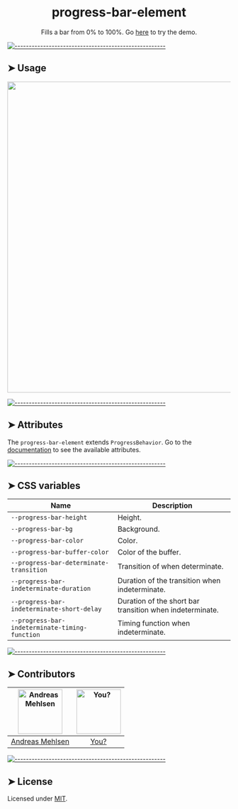 <h1 align="center">progress-bar-element</h1>
<p align="center">Fills a bar from 0% to 100%. Go <a href="https://weightless.dev/demo/progress-bar">here</a> to try the demo.</p>


[![-----------------------------------------------------](https://raw.githubusercontent.com/andreasbm/readme/master/assets/lines/colored.png)](#usage)

## ➤ Usage

<a href="https://weightless.dev/demo/progress-bar" align="center">
  <img src="https://raw.githubusercontent.com/andreasbm/elements/master/screenshots/progress-bar-element.png?token=AF-iBfAIx-CJ8LWZEMLgTkOsTWpyCMEWks5chEprwA%3D%3D" width="700" />
</a>


[![-----------------------------------------------------](https://raw.githubusercontent.com/andreasbm/readme/master/assets/lines/colored.png)](#attributes)

## ➤ Attributes

The `progress-bar-element` extends `ProgressBehavior`. Go to the [documentation](/src/lib/behavior/progress) to see the available attributes.


[![-----------------------------------------------------](https://raw.githubusercontent.com/andreasbm/readme/master/assets/lines/colored.png)](#css-variables)

## ➤ CSS variables

| Name | Description |
| ------- | ------- |
| `--progress-bar-height` | Height. |
| `--progress-bar-bg` | Background. |
| `--progress-bar-color` | Color. |
| `--progress-bar-buffer-color` | Color of the buffer. |
| `--progress-bar-determinate-transition` | Transition of when determinate. |
| `--progress-bar-indeterminate-duration` | Duration of the transition when indeterminate. |
| `--progress-bar-indeterminate-short-delay` | Duration of the short bar transition when indeterminate. |
| `--progress-bar-indeterminate-timing-function` | Timing function when indeterminate. |


[![-----------------------------------------------------](https://raw.githubusercontent.com/andreasbm/readme/master/assets/lines/colored.png)](#contributors)

## ➤ Contributors
	
|[<img alt="Andreas Mehlsen" src="https://avatars1.githubusercontent.com/u/6267397?s=460&v=4" width="100">](https://twitter.com/andreasmehlsen) | [<img alt="You?" src="https://joeschmoe.io/api/v1/random" width="100">](https://github.com/andreasbm/weightless/blob/master/CONTRIBUTING.md)|
|:---: | :---:|
|[Andreas Mehlsen](https://twitter.com/andreasmehlsen) | [You?](https://github.com/andreasbm/weightless/blob/master/CONTRIBUTING.md)|

[![-----------------------------------------------------](https://raw.githubusercontent.com/andreasbm/readme/master/assets/lines/colored.png)](#license)

## ➤ License
	
Licensed under [MIT](https://opensource.org/licenses/MIT).